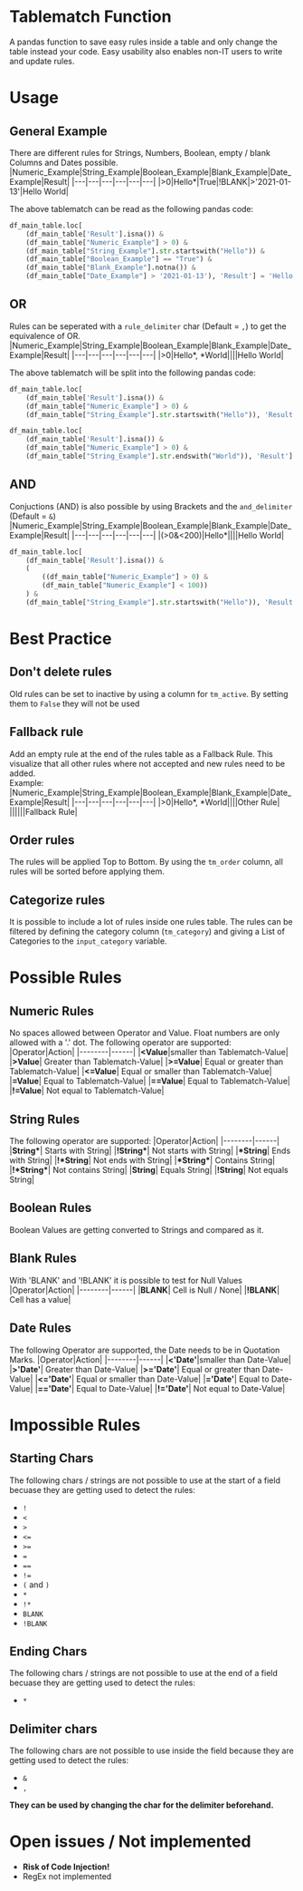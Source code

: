 # Tablematch Function
A pandas function to save easy rules inside a table and only change the table instead your code.
Easy usability also enables non-IT users to write and update rules.

# Usage

## General Example
There are different rules for Strings, Numbers, Boolean, empty / blank Columns and Dates possible.
|Numeric_Example|String_Example|Boolean_Example|Blank_Example|Date_Example|Result|
|---|---|---|---|---|---|
|>0|Hello*|True|!BLANK|>'2021-01-13'|Hello World|

The above tablematch can be read as the following pandas code:

```python
df_main_table.loc[
    (df_main_table['Result'].isna()) & 
    (df_main_table["Numeric_Example"] > 0) & 
    (df_main_table["String_Example"].str.startswith("Hello")) & 
    (df_main_table["Boolean_Example"] == "True") & 
    (df_main_table["Blank_Example"].notna()) & 
    (df_main_table["Date_Example"] > '2021-01-13'), 'Result'] = 'Hello World'
```
## OR
Rules can be seperated with a `rule_delimiter` char (Default = `,`) to get the equivalence of OR.
|Numeric_Example|String_Example|Boolean_Example|Blank_Example|Date_Example|Result|
|---|---|---|---|---|---|
|>0|Hello*, *World||||Hello World|

The above tablematch will be split into the following pandas code:
```python
df_main_table.loc[
    (df_main_table['Result'].isna()) &
    (df_main_table["Numeric_Example"] > 0) & 
    (df_main_table["String_Example"].str.startswith("Hello")), 'Result'] = 'Hello World'

df_main_table.loc[
    (df_main_table['Result'].isna()) &
    (df_main_table["Numeric_Example"] > 0) & 
    (df_main_table["String_Example"].str.endswith("World")), 'Result'] = 'Hello World'
```
## AND
Conjuctions (AND) is also possible by using Brackets and the `and_delimiter` (Default = `&`)
|Numeric_Example|String_Example|Boolean_Example|Blank_Example|Date_Example|Result|
|---|---|---|---|---|---|
|(>0&<200)|Hello*||||Hello World|

```python
df_main_table.loc[
    (df_main_table['Result'].isna()) & 
    (
        ((df_main_table["Numeric_Example"] > 0) & 
        (df_main_table["Numeric_Example"] < 100))
    ) & 
    (df_main_table["String_Example"].str.startswith("Hello")), 'Result'] = 'Hello World'
```
# Best Practice
## Don't delete rules
Old rules can be set to inactive by using a column for `tm_active`. By setting them to `False` they will not be used
## Fallback rule
Add an empty rule at the end of the rules table as a Fallback Rule. This visualize that all other rules where not accepted and new rules need to be added.  
Example: 
|Numeric_Example|String_Example|Boolean_Example|Blank_Example|Date_Example|Result|
|---|---|---|---|---|---|
|>0|Hello*, *World||||Other Rule|
||||||Fallback Rule|
## Order rules
The rules will be applied Top to Bottom. By using the `tm_order` column, all rules will be sorted before applying them. 
## Categorize rules
It is possible to include a lot of rules inside one rules table. The rules can be filtered by defining the category column (`tm_category`) and giving a List of Categories to the `input_category` variable.
# Possible Rules
## Numeric Rules
No spaces allowed between Operator and Value. Float numbers are only allowed with a '.' dot.
The following operator are supported:
|Operator|Action|
|--------|------|
|**<Value**|smaller than Tablematch-Value|
|**\>Value**| Greater than Tablematch-Value|
|**\>=Value**| Equal or greater than Tablematch-Value|
|**<=Value**| Equal or smaller than Tablematch-Value|
|**=Value**| Equal to Tablematch-Value|
|**==Value**| Equal to Tablematch-Value|
|**!=Value**| Not equal to Tablematch-Value|
## String Rules
The following operator are supported:
|Operator|Action|
|--------|------|
|**String\***| Starts with String|
|**!String\***| Not starts with String|
|**\*String**| Ends with String|
|**!\*String**| Not ends with String|
|**\*String\***| Contains String|
|**!\*String\***| Not contains String|
|**String**| Equals String|
|**!String**| Not equals String|
## Boolean Rules
Boolean Values are getting converted to Strings and compared as it.
## Blank Rules
With 'BLANK' and '!BLANK' it is possible to test for Null Values
|Operator|Action|
|--------|------|
|**BLANK**| Cell is Null / None|
|**!BLANK**| Cell has a value|
## Date Rules
The following Operator are supported, the Date needs to be in Quotation Marks.
|Operator|Action|
|--------|------|
|**<'Date'**|smaller than Date-Value|
|**\>'Date'**| Greater than Date-Value|
|**\>='Date'**| Equal or greater than Date-Value|
|**<='Date'**| Equal or smaller than Date-Value|
|**='Date'**| Equal to Date-Value|
|**=='Date'**| Equal to Date-Value|
|**!='Date'**| Not equal to Date-Value|
# Impossible Rules
## Starting Chars
The following chars / strings are not possible to use at the start of a field becuase they are getting used to detect the rules:
- `!`
- `<`
- `>`
- `<=`
- `>=`
- `=`
- `==`
- `!=`
- `(` and `)`
- `*`
- `!*`
- `BLANK`
- `!BLANK`
## Ending Chars
The following chars / strings are not possible to use at the end of a field becuase they are getting used to detect the rules:
- `*`
## Delimiter chars
The following chars are not possible to use inside the field because they are getting used to detect the rules:
- `&`
- `,`

**They can be used by changing the char for the delimiter beforehand.**
# Open issues / Not implemented
- **Risk of Code Injection!**
- RegEx not implemented